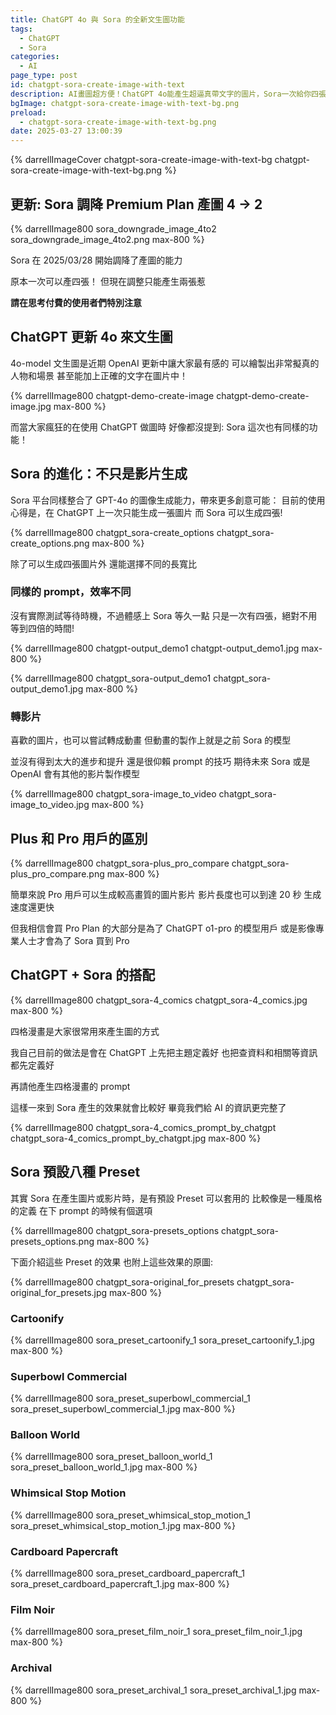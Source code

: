 ```yaml
---
title: ChatGPT 4o 與 Sora 的全新文生圖功能
tags:
  - ChatGPT
  - Sora
categories:
  - AI
page_type: post
id: chatgpt-sora-create-image-with-text
description: AI畫圖超方便！ChatGPT 4o能產生超逼真帶文字的圖片，Sora一次給你四張各種比例！哪個更好用？Plus和Pro差在哪？
bgImage: chatgpt-sora-create-image-with-text-bg.png
preload:
  - chatgpt-sora-create-image-with-text-bg.png
date: 2025-03-27 13:00:39
---
```


{% darrellImageCover chatgpt-sora-create-image-with-text-bg chatgpt-sora-create-image-with-text-bg.png %}

## 更新: Sora 調降 Premium Plan 產圖 4 -> 2

{% darrellImage800 sora_downgrade_image_4to2 sora_downgrade_image_4to2.png max-800 %}

Sora 在 2025/03/28 開始調降了產圖的能力

原本一次可以產四張！
但現在調整只能產生兩張惹

**請在思考付費的使用者們特別注意**

## ChatGPT 更新 4o 來文生圖

4o-model 文生圖是近期 OpenAI 更新中讓大家最有感的
可以繪製出非常擬真的人物和場景
甚至能加上正確的文字在圖片中！

{% darrellImage800 chatgpt-demo-create-image chatgpt-demo-create-image.jpg max-800 %}

而當大家瘋狂的在使用 ChatGPT 做圖時
好像都沒提到: Sora 這次也有同樣的功能！

## Sora 的進化：不只是影片生成

Sora 平台同樣整合了 GPT-4o 的圖像生成能力，帶來更多創意可能：
目前的使用心得是，在 ChatGPT 上一次只能生成一張圖片
而 Sora 可以生成四張!

{% darrellImage800 chatgpt_sora-create_options chatgpt_sora-create_options.png max-800 %}

除了可以生成四張圖片外
還能選擇不同的長寬比

### 同樣的 prompt，效率不同

沒有實際測試等待時機，不過體感上 Sora 等久一點
只是一次有四張，絕對不用等到四倍的時間!

{% darrellImage800 chatgpt-output_demo1 chatgpt-output_demo1.jpg max-800 %}

{% darrellImage800 chatgpt_sora-output_demo1 chatgpt_sora-output_demo1.jpg max-800 %}

### 轉影片

喜歡的圖片，也可以嘗試轉成動畫
但動畫的製作上就是之前 Sora 的模型

並沒有得到太大的進步和提升
還是很仰賴 prompt 的技巧
期待未來 Sora 或是 OpenAI 會有其他的影片製作模型

{% darrellImage800 chatgpt_sora-image_to_video chatgpt_sora-image_to_video.jpg max-800 %}

## Plus 和 Pro 用戶的區別

{% darrellImage800 chatgpt_sora-plus_pro_compare chatgpt_sora-plus_pro_compare.png max-800 %}

簡單來說 Pro 用戶可以生成較高畫質的圖片影片
影片長度也可以到達 20 秒
生成速度還更快

但我相信會買 Pro Plan 的大部分是為了 ChatGPT o1-pro 的模型用戶
或是影像專業人士才會為了 Sora 買到 Pro

## ChatGPT + Sora 的搭配

{% darrellImage800 chatgpt_sora-4_comics chatgpt_sora-4_comics.jpg max-800 %}

四格漫畫是大家很常用來產生圖的方式

我自己目前的做法是會在 ChatGPT 上先把主題定義好
也把查資料和相關等資訊都先定義好

再請他產生四格漫畫的 prompt

這樣一來到 Sora 產生的效果就會比較好
畢竟我們給 AI 的資訊更完整了

{% darrellImage800 chatgpt_sora-4_comics_prompt_by_chatgpt chatgpt_sora-4_comics_prompt_by_chatgpt.jpg max-800 %}

## Sora 預設八種 Preset

其實 Sora 在產生圖片或影片時，是有預設 Preset 可以套用的
比較像是一種風格的定義
在下 prompt 的時候有個選項

{% darrellImage800 chatgpt_sora-presets_options chatgpt_sora-presets_options.png max-800 %}

下面介紹這些 Preset 的效果
也附上這些效果的原圖:

{% darrellImage800 chatgpt_sora-original_for_presets chatgpt_sora-original_for_presets.jpg max-800 %}

### Cartoonify
{% darrellImage800 sora_preset_cartoonify_1 sora_preset_cartoonify_1.jpg max-800 %}

### Superbowl Commercial
{% darrellImage800 sora_preset_superbowl_commercial_1 sora_preset_superbowl_commercial_1.jpg max-800 %}

### Balloon World
{% darrellImage800 sora_preset_balloon_world_1 sora_preset_balloon_world_1.jpg max-800 %}

### Whimsical Stop Motion
{% darrellImage800 sora_preset_whimsical_stop_motion_1 sora_preset_whimsical_stop_motion_1.jpg max-800 %}

### Cardboard Papercraft
{% darrellImage800 sora_preset_cardboard_papercraft_1 sora_preset_cardboard_papercraft_1.jpg max-800 %}

### Film Noir
{% darrellImage800 sora_preset_film_noir_1 sora_preset_film_noir_1.jpg max-800 %}

### Archival
{% darrellImage800 sora_preset_archival_1 sora_preset_archival_1.jpg max-800 %}

